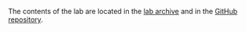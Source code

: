 The contents of the lab are located in the [lab archive](https://github.com/cs-pub-ro/operating-systems/raw/refs/heads/lab-archives/Lab_3_Memory.zip) and in the [GitHub repository](https://github.com/cs-pub-ro/operating-systems).
